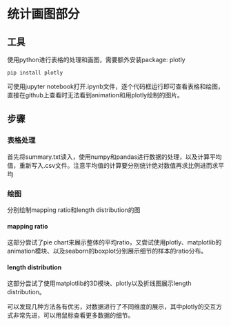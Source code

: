 # 统计画图部分
## 工具
使用python进行表格的处理和画图，需要额外安装package: plotly

```
pip install plotly
```
可使用jupyter notebook打开.ipynb文件，逐个代码框运行即可查看表格和绘图，直接在github上查看时无法看到animation和用plotly绘制的图片。

## 步骤
### 表格处理
首先将summary.txt读入，使用numpy和pandas进行数据的处理，以及计算平均值，重新写入.csv文件。注意平均值的计算要分别统计绝对数值再求比例进而求平均

### 绘图
分别绘制mapping ratio和length distribution的图
#### mapping ratio
这部分尝试了pie chart来展示整体的平均ratio，又尝试使用plotly、matplotlib的animation模块、以及seaborn的boxplot分别展示细节的样本的ratio分布。

#### length distribution
这部分尝试了使用matplotlib的3D模块、plotly以及折线图展示length distribution。

可以发现几种方法各有优劣，对数据进行了不同维度的展示，其中plotly的交互方式非常先进，可以用鼠标查看更多数据的细节。

<link rel="stylesheet" type="text/css" href="auto-number-title.css" />

